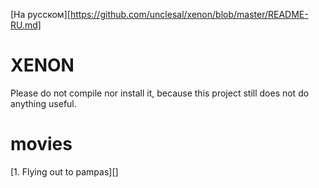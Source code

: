 [На русском][https://github.com/unclesal/xenon/blob/master/README-RU.md]

# XENON

Please do not compile nor install it, because this project still does not do anything useful.

# movies

[1. Flying out to pampas][]
